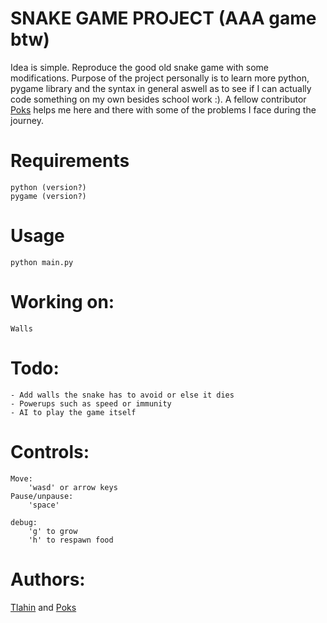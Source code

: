 # SNAKE GAME PROJECT (AAA game btw)

Idea is simple. 
Reproduce the good old snake game with some modifications.
Purpose of the project personally is to learn more python, pygame library and the syntax in general aswell as to see if I can actually code something on my own besides school work :). 
A fellow contributor [Poks](github.com/pokspoks) helps me here and there with some of the problems I face during the journey.

# Requirements

	python (version?)
	pygame (version?)

# Usage

	python main.py

# Working on:

	Walls

# Todo:

	- Add walls the snake has to avoid or else it dies
	- Powerups such as speed or immunity
	- AI to play the game itself

# Controls:

	Move:
		'wasd' or arrow keys
	Pause/unpause:
		'space'

	debug:
		'g' to grow
		'h' to respawn food

# Authors:
	
[Tlahin](github.com/tlahin) and [Poks](github.com/pokspoks)

